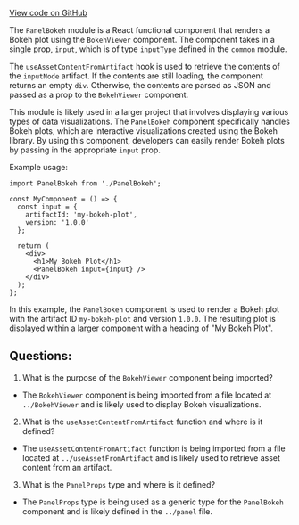 [View code on GitHub](https://github.com/wandb/weave/weave-js/src/components/Panel2/PanelBokeh/Component.tsx)

The `PanelBokeh` module is a React functional component that renders a Bokeh plot using the `BokehViewer` component. The component takes in a single prop, `input`, which is of type `inputType` defined in the `common` module. 

The `useAssetContentFromArtifact` hook is used to retrieve the contents of the `inputNode` artifact. If the contents are still loading, the component returns an empty `div`. Otherwise, the contents are parsed as JSON and passed as a prop to the `BokehViewer` component.

This module is likely used in a larger project that involves displaying various types of data visualizations. The `PanelBokeh` component specifically handles Bokeh plots, which are interactive visualizations created using the Bokeh library. By using this component, developers can easily render Bokeh plots by passing in the appropriate `input` prop. 

Example usage:

```
import PanelBokeh from './PanelBokeh';

const MyComponent = () => {
  const input = {
    artifactId: 'my-bokeh-plot',
    version: '1.0.0'
  };

  return (
    <div>
      <h1>My Bokeh Plot</h1>
      <PanelBokeh input={input} />
    </div>
  );
};
```

In this example, the `PanelBokeh` component is used to render a Bokeh plot with the artifact ID `my-bokeh-plot` and version `1.0.0`. The resulting plot is displayed within a larger component with a heading of "My Bokeh Plot".
## Questions: 
 1. What is the purpose of the `BokehViewer` component being imported?
- The `BokehViewer` component is being imported from a file located at `../BokehViewer` and is likely used to display Bokeh visualizations.

2. What is the `useAssetContentFromArtifact` function and where is it defined?
- The `useAssetContentFromArtifact` function is being imported from a file located at `../useAssetFromArtifact` and is likely used to retrieve asset content from an artifact.

3. What is the `PanelProps` type and where is it defined?
- The `PanelProps` type is being used as a generic type for the `PanelBokeh` component and is likely defined in the `../panel` file.